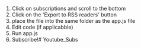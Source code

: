 1. Click on subscriptions and scroll to the bottom
2. Click on the 'Export to RSS readers' button
3. place the file into the same folder as the app.js file
4. Edit code (if applicabble)
5. Run app.js
6. Subscribe!# Youtube_Subs
